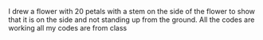 I drew a flower with 20 petals with a stem on the side of the flower to show that it is on the side and not standing up from the ground. 
All the codes are working
all my codes are from class